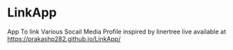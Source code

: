 # LinkApp
App To link Various Socail Media Profile inspired by linertree
live available at https://prakashp282.github.io/LinkApp/
